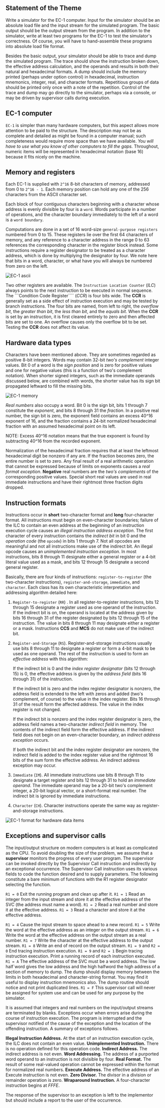 ## Statement of the Theme

Write a simulator for the EC-1 computer. Input for the simulator should be an absolute load file
and the input stream for the simulated program. The basic output should be the output stream from the program.
In addition to the simulator, write at least two programs for the EC-1 to test the simulator's correctness.
Of course, you will have to hand-assemble these programs into absolute load file format.

Besides the basic output, your simulator should be able to trace and dump the simulated program.
The trace should show the instruction broken down, the effective address calculation, and the
operands and results in both their natural and hexadecimal formats. A dump should include the
memory printed (perhaps under option control) in hexadecimal, instruction mnemonics, integer,
real, and character formats. Repetitious groups of data should be printed only once with a note of
the repetition. Control of the trace and dump may go directly to the simulator, perhaps via a 
console, or may be driven by supervisor calls during execution.


## EC-1 computer

```EC-1``` is simpler than many hardware computers, but this aspect allows more attention to be paid to the
structure. The description may not be as complete and detailed as might be found in a computer manual; such 
completeness would require more space than we have available. _You will have to use what you know of other
computers to fill the gaps._ Throughout, numeric items will be represented in hexadecimal notation (base 16)
because it fits nicely on the machine.


## Memory and registers

Each EC-1 is supplied with ```2^16``` 8-bit characters of memory, addressed from 0 to ```2^16 - 1```. Each
memory position can hold any one of the 256 characters from the ASCII character set.

Each block of four contiguous characters beginning with a character whose address is evenly divisible
by four is a ```word```. Words participate in a number of operations, and the character boundary immediately
to the left of a word is a ```word boundary```.

Computations are done in a set of 16 word-size ```general-purpose registers``` numbered from 0 to 15.
These registers lie over the first 64 characters of memory, and any reference to a character address
in the range 0 to 63 references the corresponding character in the register block instead. Some
instructions require a register designator to be treated as a character address, which is done by 
multiplying the designator by four. We note here that bits in a word, character, or what have you
will always be numbered from zero on the left.

![EC-1 ascii](images/ascii.png "ascii")

Two other registers are available. The ```Instruction Location Counter``` (_ILC_) always points to the next
instruction to be executed in normal sequence. The ```Condition Code Register```` (_CCR_) is four bits
wide. The **CCR** is generally set as a side effect of instruction execution and may be tested by branch
instructions. The four bits are named, from left to right, the _overflow bit_, the _greater than bit_, the
_less than bit_, and the _equals bit_. When the **CCR** is set by an instruction, it is first cleared entirely to
zero and then affected bits are set to one. An overflow causes only the overflow bit to be set.
Testing the **CCR** does not affect its value.


## Hardware data types

Characters have been mentioned above. They are sometimes regarded as positive 8-bit integers.
Words may contain 32-bit _two's complement_ integer values. Bit 0 of a word is the _sign position_ and
is zero for positive values and one for negative values (this is a function of two's complement 
notation). When shorter signed integers, such as the immediate operands discussed below, are combined
with words, the shorter value has its sign bit propagated leftward to fill the missing bits.

![EC-1 memory](images/memory.png "memory")

_Real numbers_ also occupy a word. Bit 0 is the sign bit, bits 1 through 7 constitute the _exponent_,
and bits 8 through 31 the _fraction_. In a positive real number, the sign bit is zero, the exponent field
contains an excess 40^16 exponent of 16, and the fraction contains a 24-bit normalized hexadecimal
fraction with an assumed hexadecimal point on its left.

NOTE: Excess 40^16 notation means that the true exponent is found by subtracting 40^16 from the recorded exponent.
 
Normalization of the hexadecimal fraction requires that at least the leftmost hexadecimal digit be nonzero
if any are. If the fraction becomes zero, the entire number is set to zero. Any final result of a real arithmetic
operation that cannot be expressed because of limits on exponents causes a _real format exception_. **Negative**
real numbers are the _two's complements_ of the corresponding positive values. Special short real values are used
in real immediate instructions and have their rightmost three fraction digits dropped.


## Instruction formats

Instructions occur in **short** two-character format and **long** four-character format. All instructions
must begin on even-character boundaries; failure of the ILC to contain an even address at the 
beginning of an instruction execution cycle causes an _illegal instruction address exception_. The first 
character of every instruction contains the _indirect bit_ in bit 0 and the _operation code_ (the ```opcode```) in
bits 1 through 7. Not all opcodes are meaningful and not all instructions make use of the indirect
bit. An illegal opcode causes an _unimplemented instruction exception_. In most instructions, bits 8
through 11 designate either a general register or a 4-bit literal value used as a mask, and bits 12
through 15 designate a second general register.

Basically, there are four kinds of instructions: ```register-to-register``` (the two-character instructions),
```register-and-storage```, ```immediate```, and ```character```. Each class has its own characteristic interpretation
and addressing algorithm detailed here:

1. ```Register-to-register``` (```RR```) . In all register-to-register instructions, bits 12 through
15 designate a register used as one operand of the instruction. If the indirect bit is on, the operand is
located at the address given by bits 16 through 31 of the register designated by bits 12 through 15 of the
instruction. The value in bits 8 through 11 may designate either a register or a mask.
Instructions **CCS** and **MCS** do not make use of the indirect bit.

2. ```Register-and-Storage``` (```RS```). Register-and-storage instructions usually use bits 8 through 11
to designate a register or form a 4-bit mask to be used as one operand. The rest of the
instruction is used to form an _effective address_ with this algorithm:

   If the indirect bit is 0 and the _index register designator_ (bits 12 through 15) is 0,
   the effective address is given by the _address field_ (bits 16 through 31) of the
   instruction.
   
   If the indirect bit is zero and the index register designator is nonzero, the address field
   is extended to the left with zeros and added (two's complement, of course) to the
   value in the index register. Bits 16 through 31 of the result form the affected address.
   The value in the index register is not changed.
   
   If the indirect bit is nonzero and the index register designator is zero, the address field
   names a two-character _indirect field_ in memory. The contents of the indirect field
   form the effective address. If the indirect field does not begin on an even-character
   boundary, an _indirect address exception_ occurs.
   
   If both the indirect bit and the index register designator are nonzero, the indirect
   field is added to the index register value and the rightmost 16 bits of the sum form
   the effective address. An indirect address exception may occur.
   
3. ```Immediate``` (```IM```). All immediate instructions use bits 8 through 11 to designate a target
register and bits 12 through 31 to hold an _immediate operand_. The immediate operand
may be a 20-bit two's complement integer, a 20-bit logical vector, or a short-format real
number. The indirect bit is ignored by immediate instructions.

4. ```Character``` (```CH```). Character instructions operate the same way as register-and-storage
instructions.

![EC-1 format for hardware data items](images/format.png "data_format")


## Exceptions and supervisor calls

The input/output structure on modern computers is at least as complicated as the CPU. To avoid
doubling the size of the problem, we assume that a **supervisor** monitors the progress of every user
program. The supervisor can be invoked directly by the Supervisor Call instruction and indirectly
by an exceptional occurrence. The Supervisor Call instruction uses its various fields to code the
function desired and to supply parameters. The following constitute a bare minimum of functions
with the R1 register designator selecting the function.

   ```R1 = 0``` Exit the running program and clean up after it.
   ```R1 = 1``` Read an integer from the input stream and store it at the effective address of the
         SVC (the address must name a word).
   ```R1 = 2``` Read a real number and store it at the effective address.
   ```R1 = 3``` Read a character and store it at the effective address.

   ```R1 = 4``` Cause the input stream to space ahead to a new record.
   ```R1 = 5``` Write the word at the effective address as an integer on the output stream.
   ```R1 = 6``` Write the word at the effective address on the output stream as a real number.
   ```R1 = 7``` Write the character at the effective address to the output stream.
   ```R1 = 8``` Write an end of record on the output stream.
   ```R1 = 9``` and ```R2 = 0``` End tracing instruction execution.
   ```R1 = 9``` and ```R2 = 1``` Begin tracing instruction execution. Print a running record of each
         instruction executed.
   ```R1 = A``` The effective address of the SVC must be a word address. The low half`word
         gives the low address and the high halfword the high address of a section of memory to
         dump. The dump should display memory between the limits in both hexadecimal and
         character-string format. You may find it useful to display instruction mnemonics also.
         The dump routine should notice and not print duplicated lines.
   ```R1 = F``` This supervisor call will never be assigned for system use and can be used for any
         purpose by the simulator.
         
It is assumed that integers and real numbers on the input/output streams are terminated by blanks.
Exceptions occur when errors arise during the course of instruction execution. The program is 
interrupted and the supervisor notified of the cause of the exception and the location of the offending
instruction. A summary of exceptions follows.
         
   **Illegal Instruction Address.** At the start of an instruction execution cycle, the ILC does
      not contain an even value.
   **Unimplemented Instruction.** There is no operation defined for this operation code.
   **Indirect Address.** The indirect address is not even.
   **Word Addressing.** The address of a purported word operand to an instruction is not
      divisible by four.
   **Real Format.** The result of some real-valued operation cannot be expressed within the
      format for normalized real numbers.
   **Execute Address.** The effective address of an Execute instruction is not even.
   **Zero Divisor.** The divisor in a division or remainder operation is zero.
   **Wraparound Instruction.** A four-character instruction begins at _FFFE_.
      
The response of the supervisor to an exception is left to the implementor but should include a
report to the user of the occurrence.   